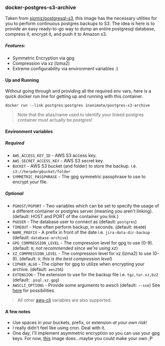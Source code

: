 ### docker-postgres-s3-archive

Taken from [siomiz/postgresql-s3](https://github.com/siomiz/PostgreSQL-S3), this image has the necessary utilties for you to perform continuous postgres backups to S3.
The idea is here is to provide an easy ready-to-go way to dump an entire postgresql database, compress it, encrypt it, and push it to Amazon s3.

##### Features:

* Symmetric Encryption via gpg
* Compression via xz (lzma2)
* Extreme configurability via environment variables :)

#### Up and Running

Without going through and providing all the required env vars, here is a quick docker run line for getting up and running with this container.

```
docker run --link postgres:postgres inanimate/postgres-s3-archive
```

> Note that the alias/name used to identify your linked postgres container must actually be *postgres*!

#### Environment variables

##### *Required*

* `AWS_ACCESS_KEY_ID` - AWS S3 access key.
* `AWS_SECRET_ACCESS_KEY` - AWS S3 secret key.
* `BUCKET` - AWS S3 bucket (and folder) to store the backup. i.e. `s3://herpderpbucket/folder`
* `SYMMETRIC_PASSPHRASE` - The gpg symmetric passphrase to use to encrypt your file.

##### *Optional*

* `PGHOST/PGPORT` - Two variables which can be set to specify the usage of a different container or postgres server (meaning you aren't linking). (default: HOST and PORT of the container you link.)
* `PGUSER` - The database user to connect as (default: `postgres`)
* `TIMEOUT` - How often perform backup, in seconds. (default: `86400`)
* `NAME_PREFIX` - A prefix in front of the date i.e. `jira-data-dir-backup` (default: `database-archive`)
* `GPG_COMPRESSION_LEVEL` - The compression level for gpg to use (0-9). (default: `0`; *not recommended since we're using xz*)
* `XZ_COMPRESSION_LEVEL` - The compression level for xz (lzma2) to use (0-9). (default: `9`; *this is the best compression level*)
* `CIPHER_ALGO` - The cipher for gpg to utilize when encrypting your archive. (default: `aes256`)
* `EXTENSION` - The extension to use for the backup file i.e. `tgz,tar.xz,bz2` (default: `.psql.xz.gpg`)
* `AWSCLI_OPTIONS` - Provide some arguments to awscli (default: `--sse`) See [here](http://docs.aws.amazon.com/cli/latest/reference/s3/cp.html) for possibilities.

> All other [aws-cli](https://github.com/aws/aws-cli) variables are also supported.

#### A few notes

* Use spaces in your buckets, prefix, or extension *at your own risk*!
* I really didn't feel like using cron. Deal with it.
* One day, I'll implement asymmetric encryption so you can use your gpg keys. For now, [this](https://github.com/siomiz/PostgreSQL-S3/blob/master/entrypoint.sh) image does...maybe you could make your own ;P

